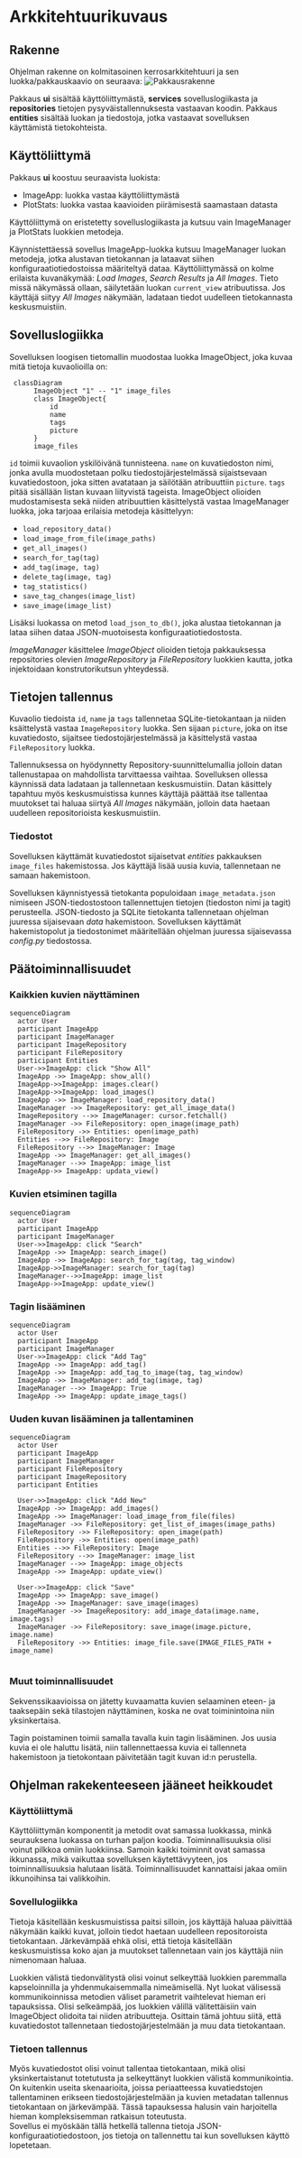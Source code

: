 # Arkkitehtuurikuvaus

## Rakenne
Ohjelman rakenne on kolmitasoinen kerrosarkkitehtuuri ja sen luokka/pakkauskaavio on seuraava:
![Pakkausrakenne](kuvat/pakkauskaavio.png)

Pakkaus **ui** sisältää käyttöliittymästä, **services** sovelluslogiikasta ja **repositories** tietojen pysyväistallennuksesta vastaavan koodin. Pakkaus **entities** sisältää luokan ja tiedostoja, jotka vastaavat sovelluksen käyttämistä tietokohteista.

## Käyttöliittymä

Pakkaus **ui** koostuu seuraavista luokista:
- ImageApp: luokka vastaa käyttöliittymästä
- PlotStats: luokka vastaa kaavioiden piirämisestä saamastaan datasta

Käyttöliittymä on eristetetty sovelluslogiikasta ja kutsuu vain ImageManager ja PlotStats luokkien metodeja.

Käynnistettäessä sovellus ImageApp-luokka kutsuu ImageManager luokan metodeja, jotka alustavan tietokannan ja lataavat siihen konfiguraatiotiedostoissa määriteltyä dataa. Käyttöliittymässä on kolme erilaista kuvanäkymää: *Load Images*, *Search Results* ja *All Images*. Tieto missä näkymässä ollaan, säilytetään luokan `current_view` atribuutissa. Jos käyttäjä siityy *All Images* näkymään, ladataan tiedot uudelleen tietokannasta keskusmuistiin.

## Sovelluslogiikka

Sovelluksen loogisen tietomallin muodostaa luokka ImageObject, joka kuvaa mitä tietoja kuvaolioilla on:

```mermaid
 classDiagram
      ImageObject "1" -- "1" image_files
      class ImageObject{
          id
          name
          tags
          picture
      }
      image_files
```
`id`  toimii kuvaolion yskilöivänä tunnisteena. `name` on kuvatiedoston nimi, jonka avulla muodostetaan polku tiedostojärjestelmässä sijaistsevaan kuvatiedostoon, joka sitten avatataan ja säilötään atribuuttiin `picture`. `tags` pitää sisällään listan kuvaan liityvistä tageista. ImageObject olioiden mudostamisesta sekä niiden atribuuttien käsittelystä vastaa ImageManager luokka, joka tarjoaa erilaisia metodeja käsittelyyn:

- `load_repository_data()` 
- `load_image_from_file(image_paths)` 
- `get_all_images()` 
- `search_for_tag(tag)` 
- `add_tag(image, tag)`
- `delete_tag(image, tag)`
- `tag_statistics()`
- `save_tag_changes(image_list)`
- `save_image(image_list)`     

Lisäksi luokassa on metod `load_json_to_db()`, joka alustaa tietokannan ja lataa siihen dataa JSON-muotoisesta konfiguraatiotiedostosta. 

*ImageManager* käsittelee *ImageObject* olioiden tietoja pakkauksessa repositories olevien *ImageRepository* ja *FileRepository* luokkien kautta, jotka injektoidaan konstrutorikutsun yhteydessä.

## Tietojen tallennus

Kuvaolio tiedoista `id`, `name` ja `tags` tallennetaa SQLite-tietokantaan ja niiden ksäittelystä vastaa `ImageRepository` luokka. Sen sijaan `picture`, joka on itse kuvatiedosto, sijaitsee tiedostojärjestelmässä ja käsittelystä vastaa `FileRepository` luokka.

Tallennuksessa on hyödynnetty Repository-suunnittelumallia jolloin datan tallenustapaa on mahdollista tarvittaessa vaihtaa. Sovelluksen ollessa käynnissä data ladataan ja tallennetaan keskusmuistiin. Datan käsittely tapahtuu myös keskusmuistissa kunnes käyttäjä päättää itse tallentaa muutokset tai haluaa siirtyä *All Images* näkymään, jolloin data haetaan uudelleen repositorioista keskusmuistiin.

### Tiedostot

Sovelluksen käyttämät kuvatiedostot sijaisetvat *entities* pakkauksen `image_files` hakemistossa. Jos käyttäjä lisää uusia kuvia, tallennetaan ne samaan hakemistoon.

Sovelluksen käynnistyessä tietokanta populoidaan `image_metadata.json` nimiseen JSON-tiedostostoon tallennettujen tietojen (tiedoston nimi ja tagit) perusteella. JSON-tiedosto ja SQLite tietokanta tallennetaan ohjelman juuressa sijaisevaan *data* hakemistoon. Sovelluksen käyttämät hakemistopolut ja tiedostonimet määritellään ohjelman juuressa sijaisevassa *config.py* tiedostossa.

## Päätoiminnallisuudet

### Kaikkien kuvien näyttäminen

```mermaid
sequenceDiagram
  actor User
  participant ImageApp
  participant ImageManager
  participant ImageRepository
  participant FileRepository
  participant Entities
  User->>ImageApp: click "Show All"
  ImageApp ->> ImageApp: show_all()
  ImageApp->>ImageApp: images.clear()
  ImageApp->>ImageApp: load_images()
  ImageApp ->> ImageManager: load_repository_data()
  ImageManager ->> ImageRepository: get_all_image_data()
  ImageRepository -->> ImageManager: cursor.fetchall()
  ImageManager ->> FileRepository: open_image(image_path)
  FileRepository ->> Entities: open(image_path)
  Entities -->> FileRepository: Image
  FileRepository -->> ImageManager: Image
  ImageApp ->> ImageManager: get_all_images()
  ImageManager -->> ImageApp: image_list
  ImageApp->> ImageApp: updata_view()
```

### Kuvien etsiminen tagilla

```mermaid
sequenceDiagram
  actor User
  participant ImageApp
  participant ImageManager
  User->>ImageApp: click "Search"
  ImageApp ->> ImageApp: search_image()
  ImageApp ->> ImageApp: search_for_tag(tag, tag_window)
  ImageApp->>ImageManager: search_for_tag(tag)
  ImageManager-->>ImageApp: image_list
  ImageApp->>ImageApp: update_view()

```

### Tagin lisääminen
```mermaid
sequenceDiagram
  actor User
  participant ImageApp
  participant ImageManager
  User->>ImageApp: click "Add Tag"
  ImageApp ->> ImageApp: add_tag()
  ImageApp ->> ImageApp: add_tag_to_image(tag, tag_window)
  ImageApp ->> ImageManager: add_tag(image, tag)
  ImageManager -->> ImageApp: True 
  ImageApp ->> ImageApp: update_image_tags()

```


### Uuden kuvan lisääminen ja tallentaminen

```mermaid
sequenceDiagram
  actor User
  participant ImageApp
  participant ImageManager
  participant FileRepository
  participant ImageRepository
  participant Entities
  
  User->>ImageApp: click "Add New"
  ImageApp ->> ImageApp: add_images()
  ImageApp ->> ImageManager: load_image_from_file(files)
  ImageManager ->> FileRepository: get_list_of_images(image_paths)
  FileRepository ->> FileRepository: open_image(path)
  FileRepository ->> Entities: open(image_path)
  Entities -->> FileRepository: Image
  FileRepository -->> ImageManager: image_list
  ImageManager -->> ImageApp: image_objects
  ImageApp ->> ImageApp: update_view()
  
  User->>ImageApp: click "Save"
  ImageApp ->> ImageApp: save_image()
  ImageApp ->> ImageManager: save_image(images)
  ImageManager ->> ImageRepository: add_image_data(image.name, image.tags)
  ImageManager ->> FileRepository: save_image(image.picture, image.name)
  FileRepository ->> Entities: image_file.save(IMAGE_FILES_PATH + image_name)
  
```

### Muut toiminnallisuudet

Sekvenssikaavioissa on jätetty kuvaamatta kuvien selaaminen eteen- ja taaksepäin sekä tilastojen näyttäminen, koska ne ovat toiminintoina niin yksinkertaisa.

Tagin poistaminen toimii samalla tavalla kuin tagin lisääminen. Jos uusia kuvia ei ole haluttu lisätä, niin tallennettaessa kuvia ei tallenneta hakemistoon ja tietokontaan päivitetään tagit kuvan id:n perustella.

## Ohjelman rakekenteeseen jääneet heikkoudet

### Käyttöliittymä

Käyttöliittymän komponentit ja metodit ovat samassa luokkassa, minkä seurauksena luokassa on turhan paljon koodia. Toiminnallisuuksia olisi voinut pilkkoa omiin luokkiinsa. Samoin kaikki toiminnit ovat samassa ikkunassa, mikä vaikuttaa sovelluksen käytettävyyteen, jos toiminnallisuuksia halutaan lisätä. Toiminnallisuudet kannattaisi jakaa omiin ikkunoihinsa tai valikkoihin.

### Sovellulogiikka

Tietoja käsitellään keskusmuistissa paitsi silloin, jos käyttäjä haluaa päivittää näkymään kaikki kuvat, jolloin tiedot haetaan uudelleen repositoroista tietokantaan. Järkevämpää ehkä olisi, että tietoja käsitellään keskusmuistissa koko ajan ja muutokset tallennetaan vain jos käyttäjä niin nimenomaan haluaa.

Luokkien välistä tiedonvälitystä olisi voinut selkeyttää luokkien paremmalla kapseloinnilla ja yhdenmukaisemmalla nimeämisellä. Nyt luokat välisessä kommunikoinnissa metodien väliset parametrit vaihtelevat hieman eri tapauksissa. Olisi selkeämpää, jos luokkien välillä välitettäisiin vain ImageObject olidoita tai niiden atribuutteja. Osittain tämä johtuu siitä, että kuvatiedostot tallennetaan tiedostojärjestelmään ja muu data tietokantaan. 

### Tietoen tallennus

Myös kuvatiedostot olisi voinut tallentaa tietokantaan, mikä olisi yksinkertaistanut totetutusta ja selkeyttänyt luokkien välistä kommunikointia. On kuitenkin useita skenaarioita, joissa periaatteessa kuvatiedstojen tallentaminen erikseen tiedostojärjestelmään ja kuvien metadatan tallennus tietokantaan on järkevämpää. Tässä tapauksessa halusin vain harjoitella hieman kompleksisemman ratkaisun toteutusta.   
Sovellus ei myöskään tällä hetkellä tallenna tietoja JSON-konfiguraatiotiedostoon, jos tietoja on tallennettu tai kun sovelluksen käyttö lopetetaan. 
